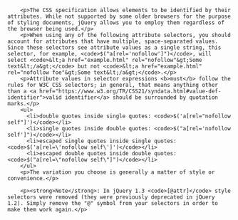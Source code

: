 
        <p>The CSS specification allows elements to be identified by their attributes. While not supported by some older browsers for the purpose of styling documents, jQuery allows you to employ them regardless of the browser being used.</p>
        <p>When using any of the following attribute selectors, you should account for attributes that have multiple, space-separated values. Since these selectors see attribute values as a single string, this selector, for example, <code>$("a[rel='nofollow']")</code>, will select <code>&lt;a href="example.html" rel="nofollow"&gt;Some text&lt;/a&gt;</code> but not <code>&lt;a href="example.html" rel="nofollow foe"&gt;Some text&lt;/a&gt;</code>.</p>
        <p>Attribute values in selector expressions <b>must</b> follow the rules for W3C CSS selectors; in general, that means anything other than a <a href="https://www.w3.org/TR/CSS21/syndata.html#value-def-identifier">valid identifier</a> should be surrounded by quotation marks.</p>
        <ul>
          <li>double quotes inside single quotes: <code>$('a[rel="nofollow self"]')</code></li>
          <li>single quotes inside double quotes: <code>$("a[rel='nofollow self']")</code></li>
          <li>escaped single quotes inside single quotes: <code>$('a[rel=\'nofollow self\']')</code></li>
          <li>escaped double quotes inside double quotes: <code>$("a[rel=\"nofollow self\"]")</code></li>
        </ul>
        <p>The variation you choose is generally a matter of style or convenience.</p>

        <p><strong>Note</strong>: In jQuery 1.3 <code>[@attr]</code> style selectors were removed (they were previously deprecated in jQuery 1.2). Simply remove the "@" symbol from your selectors in order to make them work again.</p>
        